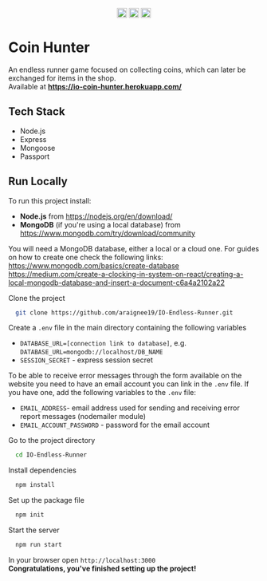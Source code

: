 <p align="center">
<img src="https://github.com/araignee19/IO-Endless-Runner/blob/main/public/img/favicon.ico" width="20rem">
<img src="https://github.com/araignee19/IO-Endless-Runner/blob/main/public/img/favicon.ico" width="20rem">
<img src="https://github.com/araignee19/IO-Endless-Runner/blob/main/public/img/favicon.ico" width="20rem">
</p>

# Coin Hunter

An endless runner game focused on collecting coins, which can later be exchanged for items in the shop.  
Available at **https://io-coin-hunter.herokuapp.com/**


## Tech Stack

* Node.js
* Express
* Mongoose
* Passport


## Run Locally

To run this project install:
* **Node.js** from https://nodejs.org/en/download/  
* **MongoDB** (if you're using a local database) from https://www.mongodb.com/try/download/community   

You will need a MongoDB database, either a local or a cloud one. For guides on how to create one check the following links:  
https://www.mongodb.com/basics/create-database  
https://medium.com/create-a-clocking-in-system-on-react/creating-a-local-mongodb-database-and-insert-a-document-c6a4a2102a22


Clone the project

```bash
  git clone https://github.com/araignee19/IO-Endless-Runner.git
```

Create a `.env` file in the main directory containing the following variables
* `DATABASE_URL=[connection link to database]`, e.g. `DATABASE_URL=mongodb://localhost/DB_NAME`
* `SESSION_SECRET` - express session secret  

To be able to receive error messages through the form available on the website you need to have an email account you can link in the `.env` file. If you have one, add the following variables to the `.env` file:
* `EMAIL_ADDRESS`- email address used for sending and receiving error report messages (nodemailer module)
* `EMAIL_ACCOUNT_PASSWORD` - password for the email account

Go to the project directory

```bash
  cd IO-Endless-Runner
```

Install dependencies

```bash
  npm install
```

Set up the package file

```bash
  npm init
```

Start the server

```bash
  npm run start
```

In your browser open `http://localhost:3000`  
**Congratulations, you've finished setting up the project!**
